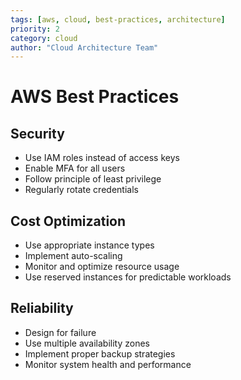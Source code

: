 ```yaml
---
tags: [aws, cloud, best-practices, architecture]
priority: 2
category: cloud
author: "Cloud Architecture Team"
---
```


# AWS Best Practices

## Security

- Use IAM roles instead of access keys
- Enable MFA for all users
- Follow principle of least privilege
- Regularly rotate credentials

## Cost Optimization

- Use appropriate instance types
- Implement auto-scaling
- Monitor and optimize resource usage
- Use reserved instances for predictable workloads

## Reliability

- Design for failure
- Use multiple availability zones
- Implement proper backup strategies
- Monitor system health and performance